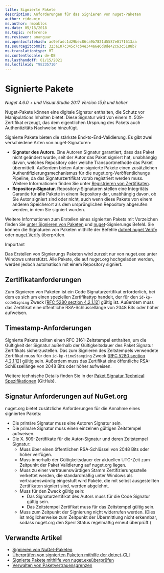 ```yaml
---
title: Signierte Pakete
description: Anforderungen für das Signieren von nuget-Paketen
author: rido-min
ms.author: rmpablos
ms.date: 05/18/2018
ms.topic: reference
ms.reviewer: ananguar
ms.openlocfilehash: ac9efadc1d29bec86ca9b7821d5587e0171613aa
ms.sourcegitcommit: 323a107c345c7cb4e344a6e6d8de42c63c5188b7
ms.translationtype: MT
ms.contentlocale: de-DE
ms.lasthandoff: 01/15/2021
ms.locfileid: "98235710"
---
```

# <a name="signed-packages"></a>Signierte Pakete

*Nuget 4.6.0 + und Visual Studio 2017 Version 15,6 und höher*

Nuget-Pakete können eine digitale Signatur enthalten, die Schutz vor Manipulations Inhalten bietet. Diese Signatur wird von einem X. 509-Zertifikat erzeugt, das dem eigentlichen Ursprung des Pakets auch Authentizitäts Nachweise hinzufügt.

Signierte Pakete bieten die stärkste End-to-End-Validierung. Es gibt zwei verschiedene Arten von nuget-Signaturen:
- **Signatur des Autors**. Eine Autoren Signatur garantiert, dass das Paket nicht geändert wurde, seit der Autor das Paket signiert hat, unabhängig davon, welches Repository oder welche Transportmethode das Paket übermittelt. Außerdem bieten Autor-signierte Pakete einen zusätzlichen Authentifizierungsmechanismus für die nuget.org-Veröffentlichungs Pipeline, da das Signaturzertifikat vorab registriert werden muss. Weitere Informationen finden Sie unter [Registrieren von Zertifikaten](#signature-requirements-on-nugetorg).
- **Repository-Signatur**. Repository-Signaturen stellen eine Integritäts Garantie für **alle** Pakete in einem Repository dar, unabhängig davon, ob Sie Autor signiert sind oder nicht, auch wenn diese Pakete von einem anderen Speicherort als dem ursprünglichen Repository abgerufen werden, in dem Sie signiert wurden.   

Weitere Informationen zum Erstellen eines signierten Pakets mit Vorzeichen finden Sie [unter Signieren von Paketen](../create-packages/Sign-a-package.md) und [nuget](../reference/cli-reference/cli-ref-sign.md)-Signierungs Befehl. Sie können die Signaturen von Paketen mithilfe der Befehle [dotnet nuget Verify](/dotnet/core/tools/dotnet-nuget-verify.md) oder [nuget Verify](../reference/cli-reference/cli-ref-verify.md) überprüfen.

> [!Important]
> Das Erstellen von Signierungs Paketen wird zurzeit nur von nuget.exe unter Windows unterstützt. Alle Pakete, die auf nuget.org hochgeladen werden, werden jedoch automatisch mit einem Repository signiert.

## <a name="certificate-requirements"></a>Zertifikatanforderungen

Zum Signieren von Paketen ist ein Code Signaturzertifikat erforderlich, bei dem es sich um einen speziellen Zertifikattyp handelt, der für den `id-kp-codeSigning` Zweck [[RFC 5280 section 4.2.1.12](https://tools.ietf.org/html/rfc5280#section-4.2.1.12)] gültig ist. Außerdem muss das Zertifikat eine öffentliche RSA-Schlüssellänge von 2048 Bits oder höher aufweisen.

## <a name="timestamp-requirements"></a>Timestamp-Anforderungen

Signierte Pakete sollten einen RFC 3161-Zeitstempel enthalten, um die Gültigkeit der Signatur außerhalb der Gültigkeitsdauer des Paket Signatur Zertifikats sicherzustellen. Das zum Signieren des Zeitstempels verwendete Zertifikat muss für den `id-kp-timeStamping` Zweck [[RFC 5280 section 4.2.1.12](https://tools.ietf.org/html/rfc5280#section-4.2.1.12)] gültig sein. Außerdem muss das Zertifikat eine öffentliche RSA-Schlüssellänge von 2048 Bits oder höher aufweisen.

Weitere technische Details finden Sie in der [Paket Signatur Technical Spezifikationen](https://github.com/NuGet/Home/wiki/Package-Signatures-Technical-Details) (GitHub).

## <a name="signature-requirements-on-nugetorg"></a>Signatur Anforderungen auf NuGet.org

nuget.org bietet zusätzliche Anforderungen für die Annahme eines signierten Pakets:

- Die primäre Signatur muss eine Autoren Signatur sein.
- Die primäre Signatur muss einen einzelnen gültigen Zeitstempel aufweisen.
- Die X. 509-Zertifikate für die Autor-Signatur und deren Zeitstempel Signatur:
  - Muss über einen öffentlichen RSA-Schlüssel von 2048 Bits oder höher verfügen.
  - Muss innerhalb der Gültigkeitsdauer der aktuellen UTC-Zeit zum Zeitpunkt der Paket Validierung auf nuget.org liegen.
  - Muss zu einer vertrauenswürdigen Stamm Zertifizierungsstelle verkettet werden, die standardmäßig unter Windows als vertrauenswürdig eingestuft wird Pakete, die mit selbst ausgestellten Zertifikaten signiert sind, werden abgelehnt.
  - Muss für den Zweck gültig sein: 
    - Das Signaturzertifikat des Autors muss für die Code Signatur gültig sein.
    - Das Zeitstempel Zertifikat muss für das Zeitstempel gültig sein.
  - Muss zum Zeitpunkt der Signierung nicht widerrufen werden. (Dies ist möglicherweise zum Zeitpunkt der Übermittlung nicht erkennbar, sodass nuget.org den Sperr Status regelmäßig erneut überprüft.)
  
  
## <a name="related-articles"></a>Verwandte Artikel

- [Signieren von NuGet-Paketen](../create-packages/Sign-a-Package.md)
- [Überprüfen von signierten Paketen mithilfe der dotnet-CLI](/dotnet/core/tools/dotnet-nuget-verify.md)
- [Signierte Pakete mithilfe von nuget.exeüberprüfen ](../reference/cli-reference/cli-ref-verify.md)
- [Verwalten von Paketvertrauensgrenzen](../consume-packages/installing-signed-packages.md)
